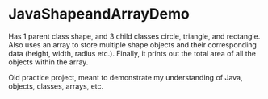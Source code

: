 # JavaShapeandArrayDemo
Has 1 parent class shape, and 3 child classes circle, triangle, and rectangle. Also uses an array to store multiple shape objects and their corresponding data (height, width, radius etc.).  Finally, it prints out the total area of all the objects within the array. 

Old practice project, meant to demonstrate my understanding of Java, objects, classes, arrays, etc.

